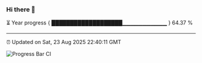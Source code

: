 ### Hi there 👋

⏳ Year progress { ███████████████████▁▁▁▁▁▁▁▁▁▁▁ } 64.37 %

---

⏰ Updated on Sat, 23 Aug 2025 22:40:11 GMT

![Progress Bar CI](https://github.com/IshwaranRudhara/GIT-ACTION/workflows/Progress%20Bar%20CI/badge.svg)
